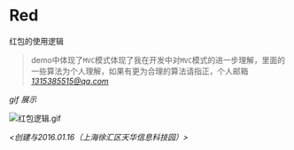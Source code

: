 # Red
红包的使用逻辑

>demo中体现了`MVC`模式体现了我在开发中对`MVC`模式的进一步理解，里面的一些算法为个人理解，如果有更为合理的算法请指正，个人邮箱 *1315385515@qq.com*

*gif 展示*

![红包逻辑.gif](https://ooo.0o0.ooo/2016/03/09/56e0d1b7b86c3.gif)


*<创建与2016.01.16（上海徐汇区天华信息科技园）>*
